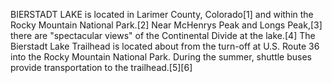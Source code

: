 BIERSTADT LAKE is located in Larimer County, Colorado[1] and within the Rocky Mountain National Park.[2] Near McHenrys Peak and Longs Peak,[3] there are "spectacular views" of the Continental Divide at the lake.[4] The Bierstadt Lake Trailhead is located about from the turn-off at U.S. Route 36 into the Rocky Mountain National Park. During the summer, shuttle buses provide transportation to the trailhead.[5][6]
